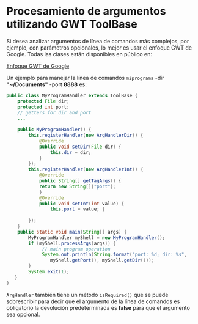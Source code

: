 #  Procesamiento de argumentos utilizando GWT ToolBase
Si desea analizar argumentos de línea de comandos más complejos, por ejemplo, con parámetros opcionales, lo mejor es usar el enfoque GWT de Google. Todas las clases están disponibles en público en:

[Enfoque GWT de Google](https://gwt.googlesource.com/gwt/+/2.8.0-beta1/dev/core/src/com/google/gwt/util/tools/ToolBase.java)

Un ejemplo para manejar la línea de comandos `miprograma` -dir **"~/Documents"** -port **8888** es:

```java
public class MyProgramHandler extends ToolBase { 
    protected File dir;
    protected int port;
    // getters for dir and port
    ...
    
    public MyProgramHandler() { 
        this.registerHandler(new ArgHandlerDir() {
            @Override
            public void setDir(File dir) {
                this.dir = dir; 
            }
        });
        this.registerHandler(new ArgHandlerInt() {
            @Override
            public String[] getTagArgs() {
            return new String[]{"port"}; 
            }
            @Override
            public void setInt(int value) {
                this.port = value; }
        
        }); 
    }
    public static void main(String[] args) { 
        MyProgramHandler myShell = new MyProgramHandler(); 
        if (myShell.processArgs(args)) {
             // main program operation
             System.out.println(String.format("port: %d; dir: %s",
                myShell.getPort(), myShell.getDir()));
        }
        System.exit(1);
   }
}
```
`ArgHandler` también tiene un método `isRequired()` que se puede sobrescribir para decir que el argumento de la línea de comandos es obligatorio
la devolución predeterminada es **false** para que el argumento sea opcional.

